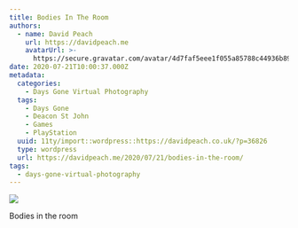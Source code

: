```yaml
---
title: Bodies In The Room
authors:
  - name: David Peach
    url: https://davidpeach.me
    avatarUrl: >-
      https://secure.gravatar.com/avatar/4d7faf5eee1f055a85788c44936b8995eaab6dfb004e7854ec747ccb272e91ee?s=96&d=mm&r=g
date: 2020-07-21T10:00:37.000Z
metadata:
  categories:
    - Days Gone Virtual Photography
  tags:
    - Days Gone
    - Deacon St John
    - Games
    - PlayStation
  uuid: 11ty/import::wordpress::https://davidpeach.co.uk/?p=36826
  type: wordpress
  url: https://davidpeach.me/2020/07/21/bodies-in-the-room/
tags:
  - days-gone-virtual-photography
---
```

[![](/assets/Bodies-in-the-room-1536x864-eFtVleXekP8m.jpg)](/assets/Bodies-in-the-room-1536x864-eFtVleXekP8m.jpg)

Bodies in the room